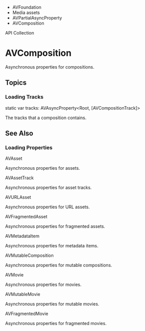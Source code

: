 

- AVFoundation
- Media assets
- AVPartialAsyncProperty
-  AVComposition 

API Collection

# AVComposition

Asynchronous properties for compositions.

## Topics

### Loading Tracks

static var tracks: AVAsyncProperty&lt;Root, [AVCompositionTrack]>

The tracks that a composition contains.

## See Also

### Loading Properties

AVAsset

Asynchronous properties for assets.

AVAssetTrack

Asynchronous properties for asset tracks.

AVURLAsset

Asynchronous properties for URL assets.

AVFragmentedAsset

Asynchronous properties for fragmented assets.

AVMetadataItem

Asynchronous properties for metadata items.

AVMutableComposition

Asynchronous properties for mutable compositions.

AVMovie

Asynchronous properties for movies.

AVMutableMovie

Asynchronous properties for mutable movies.

AVFragmentedMovie

Asynchronous properties for fragmented movies.

